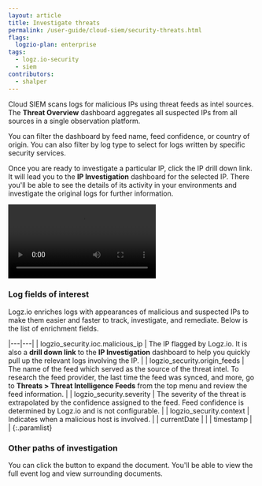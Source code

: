 ```yaml
---
layout: article
title: Investigate threats
permalink: /user-guide/cloud-siem/security-threats.html
flags:
  logzio-plan: enterprise
tags:
  - logz.io-security
  - siem
contributors:
  - shalper
---
```


Cloud SIEM scans logs for malicious IPs using threat feeds as intel sources.
The **Threat Overview** dashboard aggregates all suspected IPs from all sources in a single observation platform.

You can filter the dashboard by feed name, feed confidence, or country of origin. You can also filter by log type to select for logs written by specific security services.

Once you are ready to investigate a particular IP, click the IP drill down link. It will lead you to the **IP Investigation** dashboard for the selected IP. There you'll be able to see the details of its activity in your environments and investigate the original logs for further information.


<video autoplay loop>
  <source src="https://dytvr9ot2sszz.cloudfront.net/logz-docs/siem/investigate_IP.mp4" type="video/mp4" />
</video>

### Log fields of interest

Logz.io enriches logs with appearances of malicious and suspected IPs to make them easier and faster to track, investigate, and remediate. Below is the list of enrichment fields.

|---|---|
| logzio_security.ioc.malicious_ip | The IP flagged by Logz.io. It is also a **drill down link** to the **IP Investigation** dashboard to help you quickly pull up the relevant logs involving the IP. |
| logzio_security.origin_feeds | The name of the feed which served as the source of the threat intel. To research the feed provider, the last time the feed was synced, and more, go to **Threats > Threat Intelligence Feeds** from the top menu and review the feed information. |
| logzio_security.severity | The severity of the threat is extrapolated by the confidence assigned to the feed. Feed confidence is determined by Logz.io and is not configurable. |
| logzio_security.context | Indicates when a malicious host is involved. |
| currentDate | | 
| timestamp | |
{:.paramlist}


### Other paths of investigation

You can click the **<i class="fas fa-angle-right"></i>** button to expand the document. You'll be able to view the full event log and view surrounding documents.

